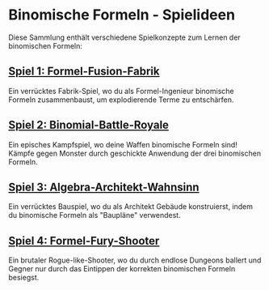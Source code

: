 # Binomische Formeln - Spielideen

Diese Sammlung enthält verschiedene Spielkonzepte zum Lernen der binomischen Formeln:

## [Spiel 1: Formel-Fusion-Fabrik](./Spiel%201%20-%20Formel-Fusion-Fabrik.markdown)
Ein verrücktes Fabrik-Spiel, wo du als Formel-Ingenieur binomische Formeln zusammenbaust, um explodierende Terme zu entschärfen.

## [Spiel 2: Binomial-Battle-Royale](./Spiel%202%20-%20Binomial-Battle-Royale.markdown)
Ein episches Kampfspiel, wo deine Waffen binomische Formeln sind! Kämpfe gegen Monster durch geschickte Anwendung der drei binomischen Formeln.

## [Spiel 3: Algebra-Architekt-Wahnsinn](./Spiel%203%20-%20Algebra-Architekt-Wahnsinn.markdown)
Ein verrücktes Bauspiel, wo du als Architekt Gebäude konstruierst, indem du binomische Formeln als "Baupläne" verwendest.

## [Spiel 4: Formel-Fury-Shooter](./Spiel%204%20-%20Formel-Fury-Shooter.markdown)
Ein brutaler Rogue-like-Shooter, wo du durch endlose Dungeons ballert und Gegner nur durch das Eintippen der korrekten binomischen Formeln besiegst.